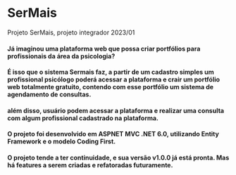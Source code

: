 # SerMais
Projeto SerMais, projeto integrador 2023/01

#### Já imaginou uma plataforma web que possa criar portfólios para profissionais da área da psicologia?
#### É isso que o sistema Sermais faz, a partir de um cadastro simples um profissional psicólogo poderá acessar a plataforma e crair um portfólio web totalmente gratuito, contendo com esse portfólio um sistema de agendamento de consultas.
#### além disso, usuário podem acessar a plataforma e realizar uma consulta com algum profissional cadastrado na plataforma.

#### O projeto foi desenvolvido em ASPNET MVC .NET 6.0, utilizando Entity Framework e o modelo Coding First.
#### O projeto tende a ter continuidade, e sua versão v1.0.0 já está pronta. Mas há features a serem criadas e refatoradas futuramente.
